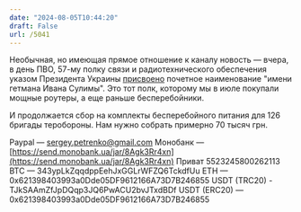 ```yaml
---
date: "2024-08-05T10:44:20"
draft: False
url: /5041
---
```


Необычная, но имеющая прямое отношение к каналу новость — вчера, в день ПВО, 57-му полку связи и радиотехнического обеспечения указом Президента Украины [присвоено](https://www.president.gov.ua/documents/4982024-51597) почетное наименование "имени гетмана Ивана Сулимы". Это тот полк, которому мы в июле покупали мощные роутеры, а еще раньше бесперебойники.

И продолжается сбор на комплекты бесперебойного питания для 126 бригады теробороны. Нам нужно собрать примерно 70 тысяч грн.

Paypal — sergey.petrenko@gmail.com
Монобанк — [https://send.monobank.ua/jar/8Agk3Rr4xn](https://send.monobank.ua/jar/8Agk3Rr4xn)
Приват 5523245800262113
BTC — 343ypLkZqqdppEehJxGGLrWFZQ6TckdfUu
ETH — 0x621398403993a0Dde05DF9612166A73D7B246855
USDT (TRC20) - TJkSAAmZfJpDQqp3JQ6PwACU2bvJTxdBDf
USDT (ERC20) — 0x621398403993a0Dde05DF9612166A73D7B246855
